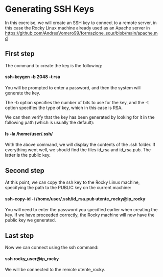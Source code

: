 # Generating SSH Keys

In this exercise, we will create an SSH key to connect to a remote server, in this case the Rocky Linux machine already used as an Apache server in https://github.com/AndreaVomero99/formazione_sour/blob/main/apache.md

## First step

The command to create the key is the following:

#### ssh-keygen -b 2048 -t rsa

You will be prompted to enter a password, and then the system will generate the key.

The -b option specifies the number of bits to use for the key, and the -t option specifies the type of key, which in this case is RSA.

We can then verify that the key has been generated by looking for it in the following path (which is usually the default):

#### ls -la /home/user/.ssh/

With the above command, we will display the contents of the .ssh folder. If everything went well, we should find the files id_rsa and id_rsa.pub. The latter is the public key.

## Second step

At this point, we can copy the ssh key to the Rocky Linux machine, specifying the path to the PUBLIC key on the current machine:

#### ssh-copy-id -i /home/user/.ssh/id_rsa.pub utente_rocky@ip_rocky

You will need to enter the password you specified earlier when creating the key. If we have proceeded correctly, the Rocky machine will now have the public key we generated.

## Last step

Now we can connect using the ssh command:

#### ssh rocky_user@ip_rocky

We will be connected to the remote utente_rocky.
